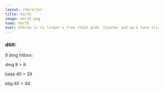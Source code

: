 ```yaml
---
layout: character
title: marth
image: marth.png
name: Marth
over: Uthrow is no longer a free chain grab. Counter and up b have slight nerfs to tone down his gimp game.
---
```


### dtilt:

9 dmg hitbox:

dmg 9 > 8

base 40 > 39

kbg 40 > 44